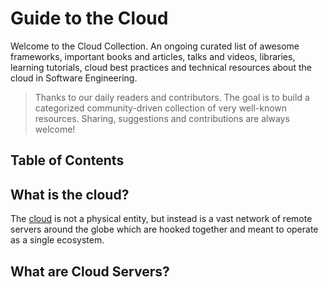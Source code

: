 
# Guide to the Cloud

Welcome to the Cloud Collection. An ongoing curated list of awesome frameworks, important books and articles, talks and videos, libraries, learning tutorials, cloud best practices and technical resources about the cloud in Software Engineering.

> Thanks to our daily readers and contributors. The goal is to build a categorized community-driven collection of very well-known resources. Sharing, suggestions and contributions are always welcome!

## Table of Contents

## What is the cloud?
The [cloud](https://azure.microsoft.com/en-us/resources/cloud-computing-dictionary/what-is-the-cloud) is not a physical entity, but instead is a vast network of remote servers around the globe which are hooked together and meant to operate as a single ecosystem.

## What are Cloud Servers?
